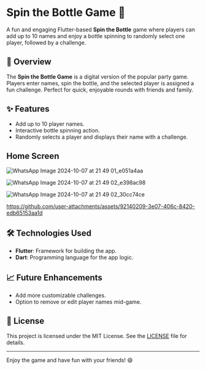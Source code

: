 

# Spin the Bottle Game 🎉

A fun and engaging Flutter-based **Spin the Bottle** game where players can add up to 10 names and enjoy a bottle spinning to randomly select one player, followed by a challenge.

## 📝 Overview

The **Spin the Bottle Game** is a digital version of the popular party game. Players enter names, spin the bottle, and the selected player is assigned a fun challenge. Perfect for quick, enjoyable rounds with friends and family.

## ✨ Features

- Add up to 10 player names.
- Interactive bottle spinning action.
- Randomly selects a player and displays their name with a challenge.

## Home Screen

![WhatsApp Image 2024-10-07 at 21 49 01_e051a4aa](https://github.com/user-attachments/assets/a68f1f56-40b4-4566-9087-f3a1aecba00e)

![WhatsApp Image 2024-10-07 at 21 49 02_e398ac98](https://github.com/user-attachments/assets/29cd37cb-b7d4-46e7-bd85-394fea03c90a)

![WhatsApp Image 2024-10-07 at 21 49 02_30cc74ce](https://github.com/user-attachments/assets/e8b2aef6-3c9e-4e71-89bb-8d4000f55885)

https://github.com/user-attachments/assets/92140209-3e07-406c-8420-edb65153aa1d

## 🛠 Technologies Used

- **Flutter**: Framework for building the app.
- **Dart**: Programming language for the app logic.

## 📈 Future Enhancements

- Add more customizable challenges.
- Option to remove or edit player names mid-game.

## 📜 License

This project is licensed under the MIT License. See the [LICENSE](./LICENSE) file for details.

---

Enjoy the game and have fun with your friends! 😄

